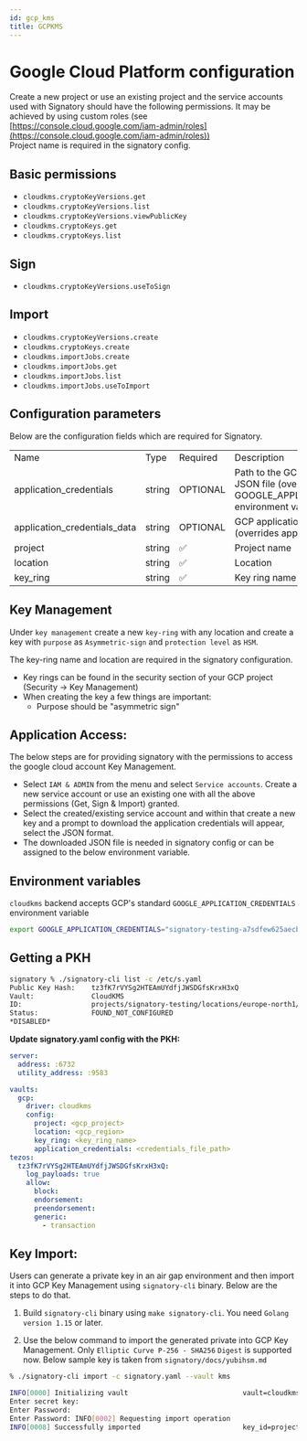```yaml
---
id: gcp_kms
title: GCPKMS
---
```


# **Google Cloud Platform configuration**

Create a new project or use an existing project and the service accounts used with Signatory should have the following permissions. It may be achieved by using custom roles (see [https://console.cloud.google.com/iam-admin/roles](https://console.cloud.google.com/iam-admin/roles)) \
Project name is required in the signatory config.

## **Basic permissions**

* `cloudkms.cryptoKeyVersions.get`
* `cloudkms.cryptoKeyVersions.list`
* `cloudkms.cryptoKeyVersions.viewPublicKey`
* `cloudkms.cryptoKeys.get`
* `cloudkms.cryptoKeys.list`

## **Sign**

* `cloudkms.cryptoKeyVersions.useToSign`

## **Import**

* `cloudkms.cryptoKeyVersions.create`
* `cloudkms.cryptoKeys.create`
* `cloudkms.importJobs.create`
* `cloudkms.importJobs.get`
* `cloudkms.importJobs.list`
* `cloudkms.importJobs.useToImport`

## **Configuration parameters**

Below are the configuration fields which are required for Signatory.

|||||
|--- |--- |--- |--- |
|Name|Type|Required|Description|
|application_credentials|string|OPTIONAL|Path to the GCP application token JSON file (overrides GOOGLE_APPLICATION_CREDENTIALS environment variable)|
|application_credentials_data|string|OPTIONAL|GCP application token JSON data (overrides application_credentials)|
|project|string|✅|Project name|
|location|string|✅|Location|
|key_ring|string|✅|Key ring name|

## **Key Management**

Under `key management` create a new `key-ring` with any location and create a key with `purpose` as `Asymmetric-sign` and `protection level` as `HSM`.

The key-ring name and location are required in the signatory configuration.

- Key rings can be found in the security section of your GCP project (Security -> Key Management)
- When creating the key a few things are important:
  - Purpose should be "asymmetric sign"

## **Application Access:**

The below steps are for providing signatory with the permissions to access the google cloud account Key Management.

* Select `IAM & ADMIN` from the menu and select `Service accounts`. Create a new service account or use an existing one with all the above permissions (Get, Sign & Import) granted.
* Select the created/existing service account and within that create a new key and a prompt to download the application credentials will appear, select the JSON format.
* The downloaded JSON file is needed in signatory config or can be assigned to the below environment variable.

## **Environment variables**

`cloudkms` backend accepts GCP's standard `GOOGLE_APPLICATION_CREDENTIALS` environment variable

```sh
export GOOGLE_APPLICATION_CREDENTIALS="signatory-testing-a7sdfew625aecb.json"
```

## **Getting a PKH**

```sh
signatory % ./signatory-cli list -c /etc/s.yaml
Public Key Hash:    tz3fK7rVYSg2HTEAmUYdfjJWSDGfsKrxH3xQ
Vault:              CloudKMS
ID:                 projects/signatory-testing/locations/europe-north1/keyRings/sigy-key/cryptoKeys/sigyhsm/cryptoKeyVersions/4
Status:             FOUND_NOT_CONFIGURED
*DISABLED*
```

**Update signatory.yaml config with the PKH:**

```yaml
server:
  address: :6732
  utility_address: :9583

vaults:
  gcp:
    driver: cloudkms
    config:
      project: <gcp_project>
      location: <gcp_region>
      key_ring: <key_ring_name>
      application_credentials: <credentials_file_path>
tezos:
  tz3fK7rVYSg2HTEAmUYdfjJWSDGfsKrxH3xQ:
    log_payloads: true
    allow:
      block:
      endorsement:
      preendorsement:
      generic:
        - transaction
```

## **Key Import:**

Users can generate a private key in an air gap environment and then import it into GCP Key Management using `signatory-cli` binary. Below are the steps to do that.

1. Build `signatory-cli` binary using `make signatory-cli`. You need `Golang version 1.15` or later.

2. Use the below command to import the generated private into GCP Key Management. Only `Elliptic Curve P-256 - SHA256` `Digest` is supported now. Below sample key is taken from `signatory/docs/yubihsm.md`

```sh
% ./signatory-cli import -c signatory.yaml --vault kms

INFO[0000] Initializing vault                            vault=cloudkms vault_name=kms
Enter secret key: 
Enter Password: 
Enter Password: INFO[0002] Requesting import operation                   pkh=tz3be5v4ZWL3zQYUZoLWJQy8P3H6RJryVVXn vault=CloudKMS vault_name=projects/signatory-testing/locations/europe-north1/keyRings/sign-ring
INFO[0008] Successfully imported                         key_id=projects/signatory-testing/locations/europe-north1/keyRings/sign-ring/cryptoKeys/signatory-imported-215FwcXxhLdlr9IYwzA31vwANmy/cryptoKeyVersions/1 pkh=tz3be5v4ZWL3zQYUZoLWJQy8P3H6RJryVVXn vault=CloudKMS vault_name=projects/signatory-testing/locations/europe-north1/keyRings/sign-ring
```